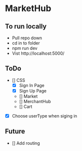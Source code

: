 # MarketHub

## To run locally
- Pull repo down
- cd in to folder
- npm run dev
- Vist http://localhost:5000/

## ToDo
- [] CSS
  - [x] Sign In Page
  - [x] Sign Up Page
  - [] Market
  - [] MerchantHub
  - [] Cart
- [x] Choose userType when siging in

## Future
- [] Add routing

